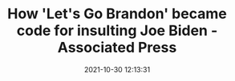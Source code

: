 ---
"title": "How 'Let's Go Brandon' became code for insulting Joe Biden - Associated Press"
"date": "2021-10-30 12:13:31"
"feed_name": "GOOGLENEWSCONSTRUCTION"
"feed_website": "https://news.google.com/search?q=construction%2Bincident&hl=en-US&gl=US&ceid=US:en"
"feed_rss": "https://news.google.com/rss/search?q=construction%2Bincident&hl=en-US&gl=US&ceid=US:en"
"link": "https://apnews.com/article/lets-go-brandon-what-does-it-mean-republicans-joe-biden-ab13db212067928455a3dba07756a160"
"source": "{'href': 'https://apnews.com', 'title': 'Associated Press'}"
"file": "_posts/2021-1-1-d69208576f6689fc3d93bbe096319e74c4fc022f.md"
"accident": "0"
"drilling": "0"
"dead": "0"
"injured": "0"
"arrested": "0"
"place": "unknown place"
"where": "unknown site"
"causes": "unknown"
"place_uri": "unknown place"
---